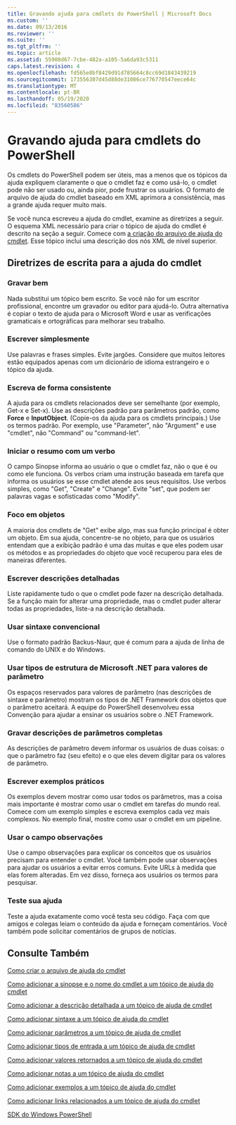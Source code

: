 ```yaml
---
title: Gravando ajuda para cmdlets do PowerShell | Microsoft Docs
ms.custom: ''
ms.date: 09/13/2016
ms.reviewer: ''
ms.suite: ''
ms.tgt_pltfrm: ''
ms.topic: article
ms.assetid: 55908d67-7cbe-482a-a105-5a6da93c5311
caps.latest.revision: 4
ms.openlocfilehash: fd565e8bf8429d91d785664c8cc69d1843439219
ms.sourcegitcommit: 173556307d45d88de31086ce776770547eece64c
ms.translationtype: MT
ms.contentlocale: pt-BR
ms.lasthandoff: 05/19/2020
ms.locfileid: "83560586"
---
```

# <a name="writing-help-for-powershell-cmdlets"></a>Gravando ajuda para cmdlets do PowerShell

Os cmdlets do PowerShell podem ser úteis, mas a menos que os tópicos da ajuda expliquem claramente o que o cmdlet faz e como usá-lo, o cmdlet pode não ser usado ou, ainda pior, pode frustrar os usuários.
O formato de arquivo de ajuda do cmdlet baseado em XML aprimora a consistência, mas a grande ajuda requer muito mais.

Se você nunca escreveu a ajuda do cmdlet, examine as diretrizes a seguir.
O esquema XML necessário para criar o tópico de ajuda do cmdlet é descrito na seção a seguir.
Comece com [a criação do arquivo de ajuda do cmdlet](./how-to-create-the-cmdlet-help-file.md).
Esse tópico inclui uma descrição dos nós XML de nível superior.

## <a name="writing-guidelines-for-cmdlet-help"></a>Diretrizes de escrita para a ajuda do cmdlet

### <a name="write-well"></a>Gravar bem
Nada substitui um tópico bem escrito.
Se você não for um escritor profissional, encontre um gravador ou editor para ajudá-lo.
Outra alternativa é copiar o texto de ajuda para o Microsoft Word e usar as verificações gramaticais e ortográficas para melhorar seu trabalho.

### <a name="write-simply"></a>Escrever simplesmente
Use palavras e frases simples.
Evite jargões.
Considere que muitos leitores estão equipados apenas com um dicionário de idioma estrangeiro e o tópico da ajuda.

### <a name="write-consistently"></a>Escreva de forma consistente
A ajuda para os cmdlets relacionados deve ser semelhante (por exemplo, Get-x e Set-x).
Use as descrições padrão para parâmetros padrão, como **Force** e **InputObject**.
(Copie-os da ajuda para os cmdlets principais.) Use os termos padrão.
Por exemplo, use "Parameter", não "Argument" e use "cmdlet", não "Command" ou "command-let".

### <a name="start-the-synopsis-with-a-verb"></a>Iniciar o resumo com um verbo
O campo Sinopse informa ao usuário o que o cmdlet faz, não o que é ou como ele funciona.
Os verbos criam uma instrução baseada em tarefa que informa os usuários se esse cmdlet atende aos seus requisitos.
Use verbos simples, como "Get", "Create" e "Change".
Evite "set", que podem ser palavras vagas e sofisticadas como "Modify".

### <a name="focus-on-objects"></a>Foco em objetos
A maioria dos cmdlets de "Get" exibe algo, mas sua função principal é obter um objeto.
Em sua ajuda, concentre-se no objeto, para que os usuários entendam que a exibição padrão é uma das muitas e que eles podem usar os métodos e as propriedades do objeto que você recuperou para eles de maneiras diferentes.

### <a name="write-detailed-descriptions"></a>Escrever descrições detalhadas
Liste rapidamente tudo o que o cmdlet pode fazer na descrição detalhada.
Se a função main for alterar uma propriedade, mas o cmdlet puder alterar todas as propriedades, liste-a na descrição detalhada.

### <a name="use-conventional-syntax"></a>Usar sintaxe convencional
Use o formato padrão Backus-Naur, que é comum para a ajuda de linha de comando do UNIX e do Windows.

### <a name="use-microsoft-net-framework-types-for-parameter-values"></a>Usar tipos de estrutura de Microsoft .NET para valores de parâmetro
Os espaços reservados para valores de parâmetro (nas descrições de sintaxe e parâmetro) mostram os tipos de .NET Framework dos objetos que o parâmetro aceitará.
A equipe do PowerShell desenvolveu essa Convenção para ajudar a ensinar os usuários sobre o .NET Framework.

### <a name="write-complete-parameter-descriptions"></a>Gravar descrições de parâmetros completas
As descrições de parâmetro devem informar os usuários de duas coisas: o que o parâmetro faz (seu efeito) e o que eles devem digitar para os valores de parâmetro.

### <a name="write-practical-examples"></a>Escrever exemplos práticos
Os exemplos devem mostrar como usar todos os parâmetros, mas a coisa mais importante é mostrar como usar o cmdlet em tarefas do mundo real.
Comece com um exemplo simples e escreva exemplos cada vez mais complexos.
No exemplo final, mostre como usar o cmdlet em um pipeline.

### <a name="use-the-notes-field"></a>Usar o campo observações
Use o campo observações para explicar os conceitos que os usuários precisam para entender o cmdlet.
Você também pode usar observações para ajudar os usuários a evitar erros comuns.
Evite URLs à medida que elas forem alteradas.
Em vez disso, forneça aos usuários os termos para pesquisar.

### <a name="test-your-help"></a>Teste sua ajuda
Teste a ajuda exatamente como você testa seu código.
Faça com que amigos e colegas leiam o conteúdo da ajuda e forneçam comentários.
Você também pode solicitar comentários de grupos de notícias.

## <a name="see-also"></a>Consulte Também

 [Como criar o arquivo de ajuda do cmdlet](./how-to-create-the-cmdlet-help-file.md)

 [Como adicionar a sinopse e o nome do cmdlet a um tópico de ajuda do cmdlet](./how-to-add-the-cmdlet-name-and-synopsis-to-a-cmdlet-help-topic.md)

 [Como adicionar a descrição detalhada a um tópico de ajuda de cmdlet](./how-to-add-a-cmdlet-description.md)

 [Como adicionar sintaxe a um tópico de ajuda do cmdlet](./how-to-add-syntax-to-a-cmdlet-help-topic.md)

 [Como adicionar parâmetros a um tópico de ajuda de cmdlet](./how-to-add-parameter-information.md)

 [Como adicionar tipos de entrada a um tópico de ajuda de cmdlet](./how-to-add-input-types-to-a-cmdlet-help-topic.md)

 [Como adicionar valores retornados a um tópico de ajuda do cmdlet](./how-to-add-return-values-to-a-cmdlet-help-topic.md)

 [Como adicionar notas a um tópico de ajuda do cmdlet](./how-to-add-notes-to-a-cmdlet-help-topic.md)

 [Como adicionar exemplos a um tópico de ajuda do cmdlet](./how-to-add-examples-to-a-cmdlet-help-topic.md)

 [Como adicionar links relacionados a um tópico de ajuda do cmdlet](./how-to-add-related-links-to-a-cmdlet-help-topic.md)

 [SDK do Windows PowerShell](../windows-powershell-reference.md)
